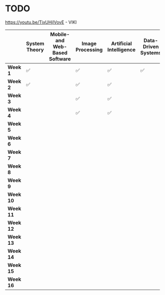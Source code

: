 # TODO
https://youtu.be/TixUHjIVovE - VIKI

|             | System Theory | Mobile- and Web-Based Software | Image Processing | Artificial Intelligence | Data-Driven Systems | Object-Oriented Software Design | Automated Software Engineering | Graph Theory p2 | Database <br>Instrutcor | FTSRG | VPROG <br>Video |
| ----------- | ------------- | ------------------------------ | ---------------- | ----------------------- | ------------------- | ------------------------------- | ------------------------------ | --------------- | ----------------------- | ----- | --------------- |
| **Week 1**  | ✅             |                                | ✅                | ✅                       | ✅                   | ✅                               |                                | ✅               | ✅                       | ✅     | ✅               |
| **Week 2**  | ✅             |                                | ✅                | ✅                       |                     | ✅                               |                                |                 | ✅                       |       | ✅               |
| **Week 3**  |               |                                | ✅                | ✅                       |                     |                                 |                                |                 | ✅                       |       |                 |
| **Week 4**  |               |                                | ✅                | ✅                       |                     |                                 |                                |                 | ✅                       |       |                 |
| **Week 5**  |               |                                |                  |                         |                     |                                 |                                |                 |                         |       |                 |
| **Week 6**  |               |                                |                  |                         |                     |                                 |                                |                 |                         |       |                 |
| **Week 7**  |               |                                |                  |                         |                     |                                 |                                |                 |                         |       |                 |
| **Week 8**  |               |                                |                  |                         |                     |                                 |                                |                 |                         |       |                 |
| **Week 9**  |               |                                |                  |                         |                     |                                 |                                |                 |                         |       |                 |
| **Week 10** |               |                                |                  |                         |                     |                                 |                                |                 |                         |       |                 |
| **Week 11** |               |                                |                  |                         |                     |                                 |                                |                 |                         |       |                 |
| **Week 12** |               |                                |                  |                         |                     |                                 |                                |                 |                         |       |                 |
| **Week 13** |               |                                |                  |                         |                     |                                 |                                |                 |                         |       |                 |
| **Week 14** |               |                                |                  |                         |                     |                                 |                                |                 |                         |       |                 |
| **Week 15** |               |                                |                  |                         |                     |                                 |                                |                 |                         |       |                 |
| **Week 16** |               |                                |                  |                         |                     |                                 |                                |                 |                         |       |                 |

